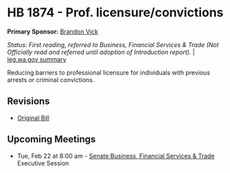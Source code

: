 # HB 1874 - Prof. licensure/convictions
**Primary Sponsor:** [Brandon Vick](/person/leg/brandon.vick.md)

*Status: First reading, referred to Business, Financial Services & Trade (Not Officially read and referred until adoption of Introduction report).* | [leg.wa.gov summary](https://app.leg.wa.gov/billsummary?BillNumber=1874&Year=2021)

Reducing barriers to professional licensure for individuals with previous arrests or criminal convictions.

## Revisions
* [Original Bill](1/)

## Upcoming Meetings
* Tue, Feb 22 at 8:00 am - [Senate Business, Financial Services & Trade](/senate/2021-22/BFST/) Executive Session